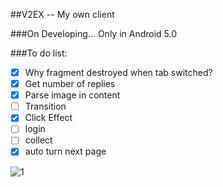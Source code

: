 ##V2EX -- My own client

###On Developing... Only in Android 5.0

###To do list:
- [X] Why fragment destroyed when tab switched?
- [X] Get number of replies
- [X] Parse image in content
- [ ] Transition
- [X] Click Effect
- [ ] login
- [ ] collect
- [X] auto turn next page

![1](./images/demo.gif)

